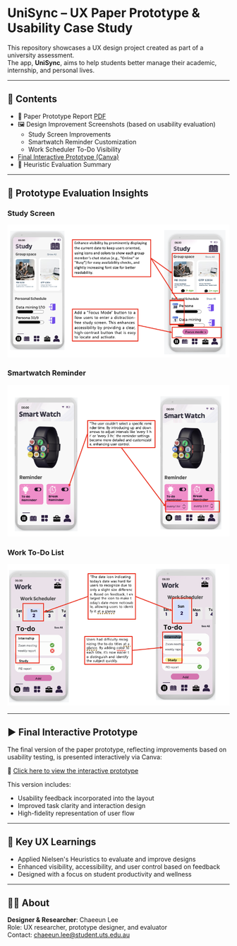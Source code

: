 # UniSync – UX Paper Prototype & Usability Case Study

This repository showcases a UX design project created as part of a university assessment.  
The app, **UniSync**, aims to help students better manage their academic, internship, and personal lives.

---

## 📁 Contents

- 📄 Paper Prototype Report [PDF](./report/AT3_Paper_Prototype_ChaeeunLee.pdf)
- 🖼️ Design Improvement Screenshots (based on usability evaluation)
  - Study Screen Improvements
  - Smartwatch Reminder Customization
  - Work Scheduler To-Do Visibility
- [Final Interactive Prototype (Canva)](https://www.canva.com/design/DAGT6hdCq7E/YWKZBVU88yZmknVUqKIDag/view?mode=prototype)
- 🧠 Heuristic Evaluation Summary

---

## 📸 Prototype Evaluation Insights

### Study Screen
![Study Improvement](./images/study_improvement)

### Smartwatch Reminder
![Smartwatch Improvement](./images/smartwatch_improvement)

### Work To-Do List
![Work Improvement](./images/work_improvement)

---

## ▶️ Final Interactive Prototype

The final version of the paper prototype, reflecting improvements based on usability testing, is presented interactively via Canva:

🔗 [Click here to view the interactive prototype](https://www.canva.com/design/DAGT6hdCq7E/YWKZBVU88yZmknVUqKIDag/view?mode=prototype)

This version includes:
- Usability feedback incorporated into the layout
- Improved task clarity and interaction design
- High-fidelity representation of user flow

---

## 🎯 Key UX Learnings

- Applied Nielsen's Heuristics to evaluate and improve designs
- Enhanced visibility, accessibility, and user control based on feedback
- Designed with a focus on student productivity and wellness

---

## 🙋‍♀️ About

**Designer & Researcher**: Chaeeun Lee  
Role: UX researcher, prototype designer, and evaluator  
Contact: chaeeun.lee@student.uts.edu.au
